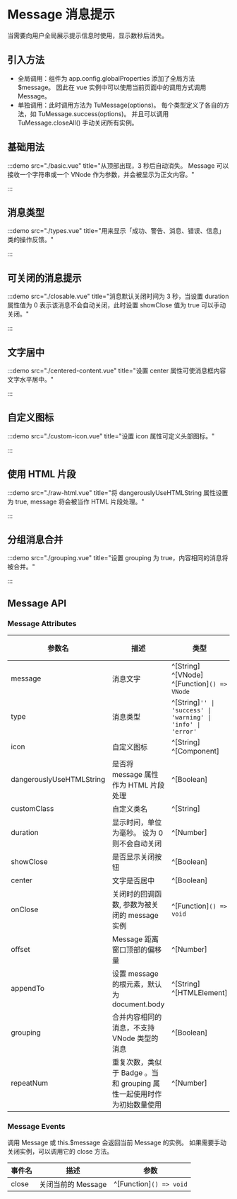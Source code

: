 # Message 消息提示

当需要向用户全局展示提示信息时使用，显示数秒后消失。

## 引入方法

- 全局调用：组件为 app.config.globalProperties 添加了全局方法 $message。 因此在 vue 实例中可以使用当前页面中的调用方式调用 Message。
- 单独调用：此时调用方法为 TuMessage(options)。 每个类型定义了各自的方法，如 TuMessage.success(options)。 并且可以调用 TuMessage.closeAll() 手动关闭所有实例。

## 基础用法

:::demo src="./basic.vue" title="从顶部出现，3 秒后自动消失。 Message 可以接收一个字符串或一个 VNode 作为参数，并会被显示为正文内容。"

:::

## 消息类型

:::demo src="./types.vue" title="用来显示「成功、警告、消息、错误、信息」类的操作反馈。"

:::

## 可关闭的消息提示

:::demo src="./closable.vue" title="消息默认关闭时间为 3 秒，当设置 duration 属性值为 0 表示该消息不会自动关闭，此时设置 showClose 值为 true 可以手动关闭。"

:::

## 文字居中

:::demo src="./centered-content.vue" title="设置 center 属性可使消息框内容文字水平居中。"

:::

## 自定义图标

:::demo src="./custom-icon.vue" title="设置 icon 属性可定义头部图标。"

:::

## 使用 HTML 片段

:::demo src="./raw-html.vue" title="将 dangerouslyUseHTMLString 属性设置为 true, message 将会被当作 HTML 片段处理。"

:::

## 分组消息合并

:::demo src="./grouping.vue" title="设置 grouping 为 true，内容相同的消息将被合并。"

:::

## Message API

### Message Attributes

| 参数名 | 描述 | 类型 | 默认值 |
| ------ | ---- | ---- | :----: |
| message | 消息文字 | ^[String] ^[VNode] ^[Function]`() => VNode` | - |
| type | 消息类型 | ^[String]`'' \| 'success' \| 'warning' \| 'info' \| 'error'` | '' |
| icon | 自定义图标 | ^[String] ^[Component] | - |
| dangerouslyUseHTMLString | 是否将 message 属性作为 HTML 片段处理 | ^[Boolean] | false |
| customClass | 自定义类名 | ^[String] | '' |
| duration | 显示时间，单位为毫秒。 设为 0 则不会自动关闭 | ^[Number] | - |
| showClose | 是否显示关闭按钮 | ^[Boolean] | false |
| center | 文字是否居中 | ^[Boolean] | false |
| onClose | 关闭时的回调函数, 参数为被关闭的 message 实例 | ^[Function]`() => void` | - |
| offset | Message 距离窗口顶部的偏移量 | ^[Number] | 16 |
| appendTo | 设置 message 的根元素，默认为 document.body | ^[String] ^[HTMLElement] | - |
| grouping | 合并内容相同的消息，不支持 VNode 类型的消息 | ^[Boolean] | false |
| repeatNum | 重复次数，类似于 Badge 。当和 grouping 属性一起使用时作为初始数量使用 | ^[Number] | 1 |

### Message Events

调用 Message 或 this.$message 会返回当前 Message 的实例。 如果需要手动关闭实例，可以调用它的 close 方法。

| 事件名 | 描述 | 参数 |
| ------ | ---- | ---- |
| close | 关闭当前的 Message | ^[Function]`() => void` |
